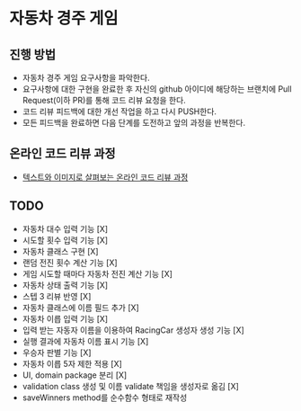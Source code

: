 # 자동차 경주 게임

## 진행 방법

* 자동차 경주 게임 요구사항을 파악한다.
* 요구사항에 대한 구현을 완료한 후 자신의 github 아이디에 해당하는 브랜치에 Pull Request(이하 PR)를 통해 코드 리뷰 요청을 한다.
* 코드 리뷰 피드백에 대한 개선 작업을 하고 다시 PUSH한다.
* 모든 피드백을 완료하면 다음 단계를 도전하고 앞의 과정을 반복한다.

## 온라인 코드 리뷰 과정

* [텍스트와 이미지로 살펴보는 온라인 코드 리뷰 과정](https://github.com/next-step/nextstep-docs/tree/master/codereview)

## TODO

* 자동차 대수 입력 기능 [X]
* 시도할 횟수 입력 기능 [X]
* 자동차 클래스 구현 [X]
* 랜덤 전진 횟수 계산 기능 [X]
* 게임 시도할 때마다 자동차 전진 계산 기능 [X]
* 자동차 상태 출력 기능 [X]
* 스텝 3 리뷰 반영 [X]
* 자동차 클래스에 이름 필드 추가 [X]
* 자동차 이릅 입력 기능 [X]
* 입력 받는 자동자 이름을 이용하여 RacingCar 생성자 생성 기능 [X]
* 실행 결과에 자동차 이름 표시 기능 [X]
* 우승자 판별 기능 [X]
* 자동차 이릅 5자 제한 적용 [X]
* UI, domain package 분리 [X]
* validation class 생성 및 이름 validate 책임을 생성자로 옮김 [X]
* saveWinners method를 순수함수 형태로 재작성